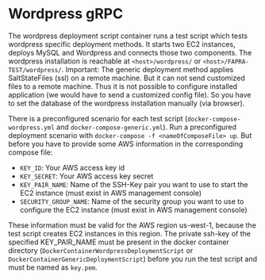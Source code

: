 # Wordpress gRPC

The wordpress deployment script container runs a test script which tests wordpress specific deployment methods.
It starts two EC2 instances, deploys MySQL and Wordpress and connects those two components.
The wordpress installation is reachable at ```<host>/wordpress/``` or ```<host>/FAPRA-TEST/wordpress/```.
Important: The generic deployment method applies SaltStateFiles (ssl) on a remote machine. But it can not send customized files to a remote machine. Thus it is not possible to configure installed application (we would have to send a customized config file). So you have to set the database of the wordpress installation manually (via browser).

There is a preconfigured scenario for each test script (```docker-compose-wordpress.yml``` and ```docker-compose-generic.yml```).
Run a preconfigured deployment scenario with ```docker-compose -f <nameOfComposeFile> up```. But before you have to provide some AWS information in the corresponding compose file:
* ```KEY_ID```: Your AWS access key id
* ```KEY_SECRET```: Your AWS access key secret
* ```KEY_PAIR_NAME```: Name of the SSH-Key pair you want to use to start the EC2 instance (must exist in AWS management console)
* ```SECURITY_GROUP_NAME```: Name of the security group you want to use to configure the EC2 instance (must exist in AWS management console)

These information must be valid for the AWS region us-west-1, because the test script creates EC2 instances in this region.
The private ssh-key of the specified KEY_PAIR_NAME must be present in the docker container directory (```DockerContainerWordpressDeploymentScript``` or ```DockerContainerGenericDeploymentScript```) before you run the test script and must be named as ```key.pem```.
